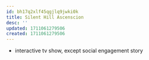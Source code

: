 ```yaml
---
id: bh17q2xlf45qgjlq9jwki0k
title: Silent Hill Ascenscion
desc: ''
updated: 1711061279506
created: 1711061279506
---
```


- interactive tv show, except social engagement story